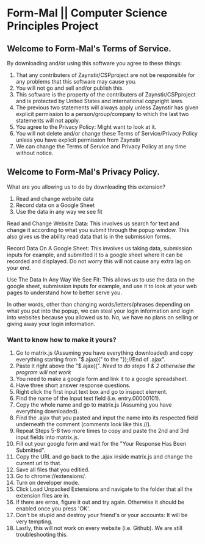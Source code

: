 # Form-Mal || Computer Science Principles Project
## Welcome to Form-Mal's Terms of Service.
By downloading and/or using this software you agree to these things:
1. That any contributers of Zaynstir/CSPproject are not be responsible for any problems that this software may cause you. 
2. You will not go and sell and/or publish this.
3. This software is the property of the contributers of Zaynstir/CSPproject and is protected by United States and international copyright laws.
4. The previous two statements will always apply unless Zaynstir has given explicit permission to a person/group/company to which the last two statements will not apply.
5. You agree to the Privacy Policy: Might want to look at it.
6. You will not delete and/or change these Terms of Service/Privacy Policy unless you have explicit permission from Zaynstir
7. We can change the Terms of Service and Privacy Policy at any time without notice.

## Welcome to Form-Mal's Privacy Policy.

What are you allowing us to do by downloading this extension?
1. Read and change website data
2. Record data on a Google Sheet
3. Use the data in any way we see fit

Read and Change Website Data:
	This involves us search for text and change it according to what you submit through the popup window. This also gives us the ability read data that is in the submission forms.

Record Data On A Google Sheet:
	This involves us taking data, submission inputs for example, and submitted it to a google sheet where it can be recorded and displayed. Do not worry this will not cause any extra lag on your end.

Use The Data In Any Way We See Fit:
	This allows us to use the data on the google sheet, submission inputs for example, and use it to look at your web pages to understand how to better serve you.

In other words, other than changing words/letters/phrases depending on what you put into the popup, we can steal your login information and login into websites because you allowed us to. No, we have no plans on selling or giving away your login information.

### Want to know how to make it yours?
1. Go to matrix.js (Assuming you have everything downloaded) and copy everything starting from "$.ajax({" to the "});//End of .ajax". 
2. Paste it right above the "$.ajax({".
	*Need to do steps 1 & 2 otherwise the program will not work*
3. You need to make a google form and link it to a google spreadsheet.
4. Have three short answer response questions.
5. Right click the first input text box and go to inspect element.
6. Find the name of the input text field (i.e. entry.00000101).
7. Copy the whole name and go to matrix.js (Assuming you have everything downloaded).
8. Find the .ajax that you pasted and input the name into its respected field underneath the comment (comments look like this //).
9. Repeat Steps 5-8 two more times to copy and paste the 2nd and 3rd input fields into matrix.js.
10. Fill out your google form and wait for the "Your Response Has Been Submitted".
11. Copy the URL and go back to the .ajax inside matrix.js and change the current url to that.
12. Save all files that you editied.
13. Go to chrome://extensions/.
14. Turn on developer mode.
15. Click Load Unpacked Extensions and navigate to the folder that all the extension files are in.
16. If there are erros, figure it out and try again. Otherwise it should be enabled once you press 'OK'.
17. Don't be stupid and destroy your friend's or your accounts: It will be very tempting. 
18. Lastly, this will not work on every website (i.e. Github). We are still troubleshooting this. 
